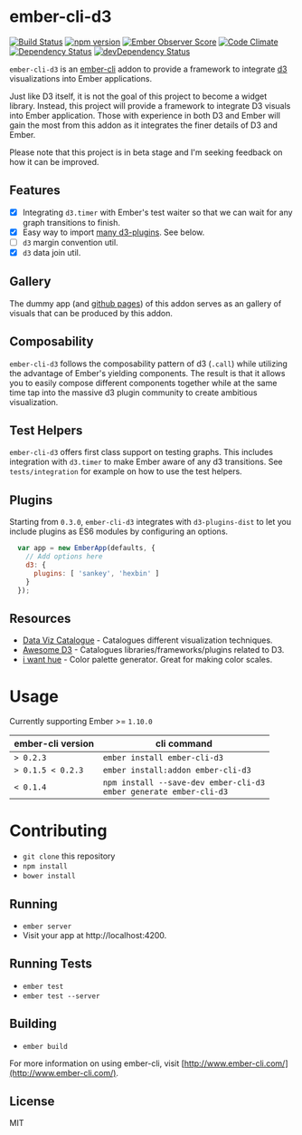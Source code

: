 # ember-cli-d3

[![Build Status](https://travis-ci.org/ming-codes/ember-cli-d3.svg?branch=master)](https://travis-ci.org/ming-codes/ember-cli-d3)
[![npm version](https://badge.fury.io/js/ember-cli-d3.svg)](http://badge.fury.io/js/ember-cli-d3)
[![Ember Observer Score](http://emberobserver.com/badges/ember-cli-d3.svg)](http://emberobserver.com/addons/ember-cli-d3)
[![Code Climate](https://codeclimate.com/github/ming-codes/ember-cli-d3/badges/gpa.svg)](https://codeclimate.com/github/ming-codes/ember-cli-d3)
[![Dependency Status](https://david-dm.org/ming-codes/ember-cli-d3.svg)](https://david-dm.org/ming-codes/ember-cli-d3)
[![devDependency Status](https://david-dm.org/ming-codes/ember-cli-d3/dev-status.svg)](https://david-dm.org/ming-codes/ember-cli-d3#info=devDependencies)

`ember-cli-d3` is an [ember-cli](http://www.ember-cli.com/) addon to provide a framework
to integrate [d3](http://d3js.org) visualizations into Ember applications.

Just like D3 itself, it is not the goal of this project to become a widget library. Instead, this project will provide a framework to integrate D3 visuals into Ember application. Those with experience in both D3 and Ember will gain the most from this addon as it integrates the finer details of D3 and Ember.

Please note that this project is in beta stage and I'm seeking feedback on how it can be improved.

## Features

* [x] Integrating `d3.timer` with Ember's test waiter so that we can wait for any graph transitions to finish.
* [x] Easy way to import [many d3-plugins](https://github.com/ming-codes/d3-plugins-dist). See below.
* [ ] `d3` margin convention util.
* [x] `d3` data join util.

## Gallery

The dummy app (and [github pages](http://ming-codes.github.io/ember-cli-d3/)) of this addon serves as an gallery of visuals that can be produced by this addon.

## Composability

`ember-cli-d3` follows the composability pattern of d3 (`.call`) while utilizing the advantage of Ember's yielding components. The result is that it allows you to easily compose different components together while at the same time tap into the massive d3 plugin community to create ambitious visualization.

## Test Helpers

`ember-cli-d3` offers first class support on testing graphs. This includes integration with `d3.timer` to make Ember aware of any d3 transitions. See `tests/integration` for example on how to use the test helpers.

## Plugins

Starting from `0.3.0`, `ember-cli-d3` integrates with `d3-plugins-dist` to let you include plugins as ES6 modules by configuring an options.

```javascript
  var app = new EmberApp(defaults, {
    // Add options here
    d3: {
      plugins: [ 'sankey', 'hexbin' ]
    }
  });
```

## Resources

* [Data Viz Catalogue](http://www.datavizcatalogue.com) - Catalogues different visualization techniques.
* [Awesome D3](https://github.com/wbkd/awesome-d3) - Catalogues libraries/frameworks/plugins related to D3.
* [i want hue](http://tools.medialab.sciences-po.fr/iwanthue/) - Color palette generator. Great for making color scales.

# Usage

Currently supporting Ember >= `1.10.0`

ember-cli version | cli command
-----------------|--------------
`> 0.2.3` | `ember install ember-cli-d3`
`> 0.1.5 < 0.2.3` | `ember install:addon ember-cli-d3`
`< 0.1.4` | `npm install --save-dev ember-cli-d3`<br>`ember generate ember-cli-d3`


# Contributing

* `git clone` this repository
* `npm install`
* `bower install`

## Running

* `ember server`
* Visit your app at http://localhost:4200.

## Running Tests

* `ember test`
* `ember test --server`

## Building

* `ember build`

For more information on using ember-cli, visit [http://www.ember-cli.com/](http://www.ember-cli.com/).

## License

MIT
